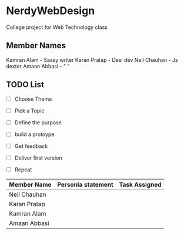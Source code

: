 # NerdyWebDesign
College project for Web Technology class

## Member Names
Kamran Alam - Sassy writer
Karan Pratap - Desi dev
Neil Chauhan - Js dexter
Amaan Abbasi - " " 

## TODO List
- [ ] Choose Theme
- [ ] Pick a Topic
- [ ] Define the purpose
- [ ] build a protoype
- [ ] Get feedback
- [ ] Deliver first version
- [ ] Repeat


|  Member Name | Personla statement| Task Assigned | 
|---|---|---|
| Neil Chauhan | | |
| Karan Pratap | | |
| Kamran Alam  | | |
| Amaan Abbasi | | |
